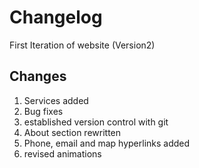 # Changelog
First Iteration of website (Version2)
## Changes
1) Services added
2) Bug fixes
3) established version control with git
4) About section rewritten
5) Phone, email and map hyperlinks added
6) revised animations
